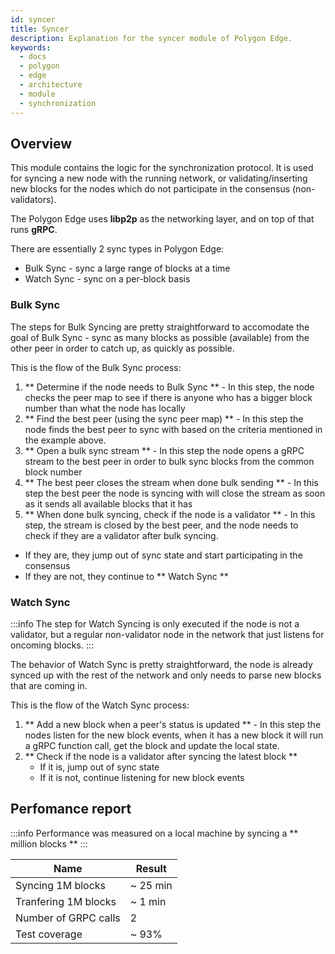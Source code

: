 ```yaml
---
id: syncer
title: Syncer
description: Explanation for the syncer module of Polygon Edge.
keywords:
  - docs
  - polygon
  - edge
  - architecture
  - module
  - synchronization
---
```


## Overview

This module contains the logic for the synchronization protocol. It is used for syncing a new node with the running network, or validating/inserting new blocks for the nodes which do not participate in the consensus (non-validators).

The Polygon Edge uses **libp2p** as the networking layer, and on top of that runs **gRPC**.

There are essentially 2 sync types in Polygon Edge:
* Bulk Sync  - sync a large range of blocks at a time
* Watch Sync - sync on a per-block basis

### Bulk Sync

The steps for Bulk Syncing are pretty straightforward to accomodate the goal of Bulk Sync - sync as many blocks as possible (available) from the other peer in order to catch up, as quickly as possible.

This is the flow of the Bulk Sync process:

1. ** Determine if the node needs to Bulk Sync ** - In this step, the node checks the peer map to see if there is anyone who has a bigger block number than what the node has locally
2. ** Find the best peer (using the sync peer map) ** -  In this step the node finds the best peer to sync with based on the criteria mentioned in the example above.
3. ** Open a bulk sync stream ** - In this step the node opens a gRPC stream to the best peer in order to bulk sync blocks from the common block number
4. ** The best peer closes the stream when done bulk sending ** - In this step the best peer the node is syncing with will close the stream as soon as it sends all available blocks that it has
5. ** When done bulk syncing, check if the node is a validator ** - In this step, the stream is closed by the best peer, and the node needs to check if they are a validator after bulk syncing.
  * If they are, they jump out of sync state and start participating in the consensus
  * If they are not, they continue to ** Watch Sync **

### Watch Sync

:::info
The step for Watch Syncing is only executed if the node is not a validator, but a regular non-validator node in the network that just listens for oncoming blocks.
:::

The behavior of Watch Sync is pretty straightforward, the node is already synced up with the rest of the network and only needs to parse new blocks that are coming in.

This is the flow of the Watch Sync process:

1. ** Add a new block when a peer's status is updated ** - In this step the nodes listen for the new block events, when it has a new block it will run a gRPC function call, get the block and update the local state.
2. ** Check if the node is a validator after syncing the latest block **
   * If it is, jump out of sync state
   * If it is not, continue listening for new block events

## Perfomance report

:::info
Performance was measured on a local machine by syncing a ** million blocks **
:::

| Name                 | Result         |
|----------------------|----------------|
| Syncing 1M blocks    | ~ 25 min       | 
| Tranfering 1M blocks | ~ 1 min        | 
| Number of GRPC calls | 2              |
| Test coverage        | ~ 93%          |